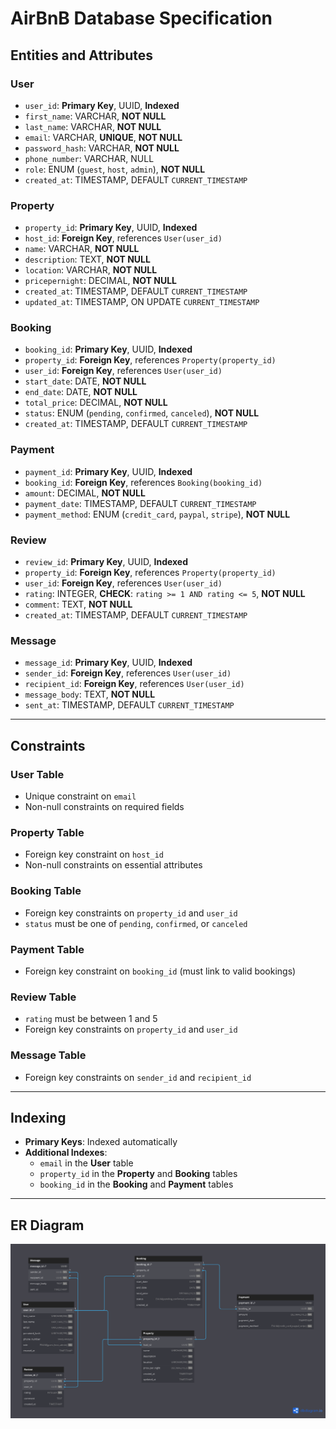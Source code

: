 # AirBnB Database Specification

## Entities and Attributes

### User
- `user_id`: **Primary Key**, UUID, **Indexed**
- `first_name`: VARCHAR, **NOT NULL**
- `last_name`: VARCHAR, **NOT NULL**
- `email`: VARCHAR, **UNIQUE**, **NOT NULL**
- `password_hash`: VARCHAR, **NOT NULL**
- `phone_number`: VARCHAR, NULL
- `role`: ENUM (`guest`, `host`, `admin`), **NOT NULL**
- `created_at`: TIMESTAMP, DEFAULT `CURRENT_TIMESTAMP`

### Property
- `property_id`: **Primary Key**, UUID, **Indexed**
- `host_id`: **Foreign Key**, references `User(user_id)`
- `name`: VARCHAR, **NOT NULL**
- `description`: TEXT, **NOT NULL**
- `location`: VARCHAR, **NOT NULL**
- `pricepernight`: DECIMAL, **NOT NULL**
- `created_at`: TIMESTAMP, DEFAULT `CURRENT_TIMESTAMP`
- `updated_at`: TIMESTAMP, ON UPDATE `CURRENT_TIMESTAMP`

### Booking
- `booking_id`: **Primary Key**, UUID, **Indexed**
- `property_id`: **Foreign Key**, references `Property(property_id)`
- `user_id`: **Foreign Key**, references `User(user_id)`
- `start_date`: DATE, **NOT NULL**
- `end_date`: DATE, **NOT NULL**
- `total_price`: DECIMAL, **NOT NULL**
- `status`: ENUM (`pending`, `confirmed`, `canceled`), **NOT NULL**
- `created_at`: TIMESTAMP, DEFAULT `CURRENT_TIMESTAMP`

### Payment
- `payment_id`: **Primary Key**, UUID, **Indexed**
- `booking_id`: **Foreign Key**, references `Booking(booking_id)`
- `amount`: DECIMAL, **NOT NULL**
- `payment_date`: TIMESTAMP, DEFAULT `CURRENT_TIMESTAMP`
- `payment_method`: ENUM (`credit_card`, `paypal`, `stripe`), **NOT NULL**

### Review
- `review_id`: **Primary Key**, UUID, **Indexed**
- `property_id`: **Foreign Key**, references `Property(property_id)`
- `user_id`: **Foreign Key**, references `User(user_id)`
- `rating`: INTEGER, **CHECK**: `rating >= 1 AND rating <= 5`, **NOT NULL**
- `comment`: TEXT, **NOT NULL**
- `created_at`: TIMESTAMP, DEFAULT `CURRENT_TIMESTAMP`

### Message
- `message_id`: **Primary Key**, UUID, **Indexed**
- `sender_id`: **Foreign Key**, references `User(user_id)`
- `recipient_id`: **Foreign Key**, references `User(user_id)`
- `message_body`: TEXT, **NOT NULL**
- `sent_at`: TIMESTAMP, DEFAULT `CURRENT_TIMESTAMP`

---

## Constraints

### User Table
- Unique constraint on `email`
- Non-null constraints on required fields

### Property Table
- Foreign key constraint on `host_id`
- Non-null constraints on essential attributes

### Booking Table
- Foreign key constraints on `property_id` and `user_id`
- `status` must be one of `pending`, `confirmed`, or `canceled`

### Payment Table
- Foreign key constraint on `booking_id` (must link to valid bookings)

### Review Table
- `rating` must be between 1 and 5
- Foreign key constraints on `property_id` and `user_id`

### Message Table
- Foreign key constraints on `sender_id` and `recipient_id`

---

## Indexing

- **Primary Keys**: Indexed automatically
- **Additional Indexes**:
  - `email` in the **User** table
  - `property_id` in the **Property** and **Booking** tables
  - `booking_id` in the **Booking** and **Payment** tables

---

## ER Diagram

![AirBnB ER Diagram](./imgs/airbnb_erd.png)
